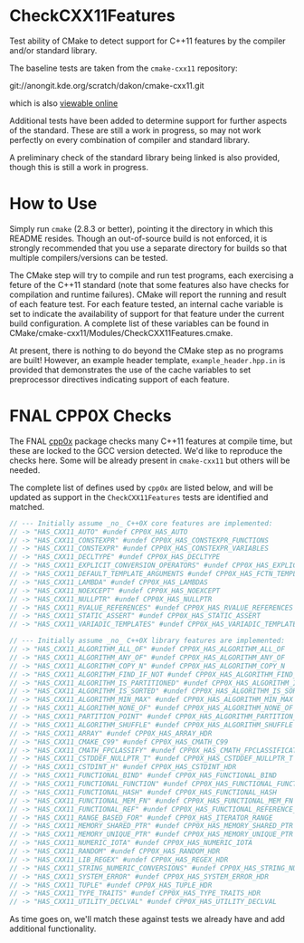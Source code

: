 CheckCXX11Features
=================
Test ability of CMake to detect support for C++11 features by the compiler
and/or standard library.

The baseline tests are taken from the `cmake-cxx11` repository:

git://anongit.kde.org/scratch/dakon/cmake-cxx11.git

which is also [viewable online](http://quickgit.kde.org/?p=scratch%2Fdakon%2Fcmake-cxx11.git)

Additional tests have been added to determine support for further aspects
of the standard. These are still a work in progress, so may not work
perfectly on every combination of compiler and standard library.

A preliminary check of the standard library being linked is also provided,
though this is still a work in progress.

How to Use
==========
Simply run `cmake` (2.8.3 or better), pointing it the directory in which
this README resides.
Though an out-of-source build is not enforced, it is strongly recommended that
you use a separate directory for builds so that multiple compilers/versions
can be tested.

The CMake step will try to compile and run test programs, each exercising
a feture of the C++11 standard (note that some features also have checks
for compilation and runtime failures). CMake will report the running and
  result of each feature test.
  For each feature tested, an internal
cache variable is set to indicate the availability of support for that
feature under the current build configuration. A complete list of these
variables can be found in CMake/cmake-cxx11/Modules/CheckCXX11Features.cmake.

At present, there is nothing to do beyond the CMake step as no programs
are built! However, an example header template, `example_header.hpp.in` is
provided that demonstrates the use of the cache variables to set
preprocessor directives indicating support of each feature.

FNAL CPP0X Checks
=================
The FNAL [cpp0x](https://cdcvs.fnal.gov/redmine/projects/cpp0x) package
checks many C++11 features at compile time, but these are locked
to the GCC version detected. We'd like to reproduce the checks here. Some
will be already present in `cmake-cxx11` but others will be needed.

The complete list of defines used by `cpp0x` are listed below, and
will be updated as support in the `CheckCXX11Features` tests are identified
and matched.

```cpp
// --- Initially assume _no_ C++0X core features are implemented:
// -> "HAS_CXX11_AUTO" #undef CPP0X_HAS_AUTO
// -> "HAS_CXX11_CONSTEXPR" #undef CPP0X_HAS_CONSTEXPR_FUNCTIONS
// -> "HAS_CXX11_CONSTEXPR" #undef CPP0X_HAS_CONSTEXPR_VARIABLES
// -> "HAS_CXX11_DECLTYPE" #undef CPP0X_HAS_DECLTYPE
// -> "HAS_CXX11_EXPLICIT_CONVERSION_OPERATORS" #undef CPP0X_HAS_EXPLICIT_CONVERSION_OPERATORS
// -> "HAS_CXX11_DEFAULT_TEMPLATE_ARGUMENTS #undef CPP0X_HAS_FCTN_TEMPLATE_DEFAULT_ARGS
// -> "HAS_CXX11_LAMBDA" #undef CPP0X_HAS_LAMBDAS
// -> "HAS_CXX11_NOEXCEPT" #undef CPP0X_HAS_NOEXCEPT
// -> "HAS_CXX11_NULLPTR" #undef CPP0X_HAS_NULLPTR
// -> "HAS_CXX11_RVALUE_REFERENCES" #undef CPP0X_HAS_RVALUE_REFERENCES
// -> "HAS_CXX11_STATIC_ASSERT" #undef CPP0X_HAS_STATIC_ASSERT
// -> "HAS_CXX11_VARIADIC_TEMPLATES" #undef CPP0X_HAS_VARIADIC_TEMPLATES

// --- Initially assume _no_ C++0X library features are implemented:
// -> "HAS_CXX11_ALGORITHM_ALL_OF" #undef CPP0X_HAS_ALGORITHM_ALL_OF
// -> "HAS_CXX11_ALGORITHM_ANY_OF" #undef CPP0X_HAS_ALGORITHM_ANY_OF
// -> "HAS_CXX11_ALGORITHM_COPY_N" #undef CPP0X_HAS_ALGORITHM_COPY_N
// -> "HAS_CXX11_ALGORITHM_FIND_IF_NOT #undef CPP0X_HAS_ALGORITHM_FIND_IF_NOT
// -> "HAS_CXX11_ALGORITHM_IS_PARTITIONED" #undef CPP0X_HAS_ALGORITHM_IS_PARTITIONED
// -> "HAS_CXX11_ALGORITHM_IS_SORTED" #undef CPP0X_HAS_ALGORITHM_IS_SORTED
// -> "HAS_CXX11_ALGORITHM_MIN_MAX" #undef CPP0X_HAS_ALGORITHM_MIN_MAX
// -> "HAS_CXX11_ALGORITHM_NONE_OF" #undef CPP0X_HAS_ALGORITHM_NONE_OF
// -> "HAS_CXX11_PARTITION_POINT" #undef CPP0X_HAS_ALGORITHM_PARTITION_POINT
// -> "HAS_CXX11_ALGORITHM_SHUFFLE" #undef CPP0X_HAS_ALGORITHM_SHUFFLE
// -> "HAS_CXX11_ARRAY" #undef CPP0X_HAS_ARRAY_HDR
// -> "HAS_CXX11_CMAKE_C99" #undef CPP0X_HAS_CMATH_C99
// -> "HAS_CXX11_CMATH_FPCLASSIFY" #undef CPP0X_HAS_CMATH_FPCLASSIFICATION
// -> "HAS_CXX11_CSTDDEF_NULLPTR_T" #undef CPP0X_HAS_CSTDDEF_NULLPTR_T
// -> "HAS_CXX11_CSTDINT_H" #undef CPP0X_HAS_CSTDINT_HDR
// -> "HAS_CXX11_FUNCTIONAL_BIND" #undef CPP0X_HAS_FUNCTIONAL_BIND
// -> "HAS_CXX11_FUNCTIONAL_FUNCTION" #undef CPP0X_HAS_FUNCTIONAL_FUNCTION
// -> "HAS_CXX11_FUNCTIONAL_HASH" #undef CPP0X_HAS_FUNCTIONAL_HASH
// -> "HAS_CXX11_FUNCTIONAL_MEM_FN" #undef CPP0X_HAS_FUNCTIONAL_MEM_FN
// -> "HAS_CXX11_FUNCTIONAL_REF" #undef CPP0X_HAS_FUNCTIONAL_REFERENCE_WRAPPER
// -> "HAS_CXX11_RANGE_BASED_FOR" #undef CPP0X_HAS_ITERATOR_RANGE
// -> "HAS_CXX11_MEMORY_SHARED_PTR" #undef CPP0X_HAS_MEMORY_SHARED_PTR
// -> "HAS_CXX11_MEMORY_UNIQUE_PTR" #undef CPP0X_HAS_MEMORY_UNIQUE_PTR
// -> "HAS_CXX11_NUMERIC_IOTA" #undef CPP0X_HAS_NUMERIC_IOTA
// -> "HAS_CXX11_RANDOM" #undef CPP0X_HAS_RANDOM_HDR
// -> "HAS_CXX11_LIB_REGEX" #undef CPP0X_HAS_REGEX_HDR
// -> "HAS_CXX11_STRING_NUMERIC_CONVERSIONS" #undef CPP0X_HAS_STRING_NUMERIC_CONVERSIONS
// -> "HAS_CXX11_SYSTEM_ERROR" #undef CPP0X_HAS_SYSTEM_ERROR_HDR
// -> "HAS_CXX11_TUPLE" #undef CPP0X_HAS_TUPLE_HDR
// -> "HAS_CXX11_TYPE_TRAITS" #undef CPP0X_HAS_TYPE_TRAITS_HDR
// -> "HAS_CXX11_UTILITY_DECLVAL" #undef CPP0X_HAS_UTILITY_DECLVAL
```

As time goes on, we'll match these against tests we already have and add
additional functionality.

